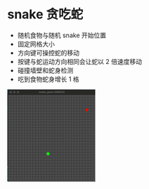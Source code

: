 # snake 贪吃蛇
- 随机食物与随机 snake 开始位置
- 固定网格大小
- 方向键可操控蛇的移动
- 按键与蛇运动方向相同会让蛇以 2 倍速度移动
- 碰撞墙壁和蛇身检测
- 吃到食物蛇身增长 1 格

![snake](https://github.com/abcnull/Image-Resources/blob/master/godot-mini-games-demo/snake_game.gif)

